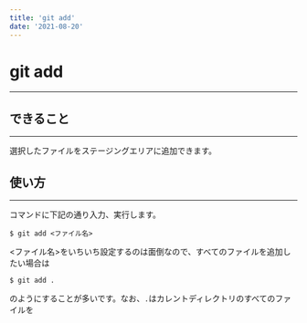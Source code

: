 ```yaml
---
title: 'git add'
date: '2021-08-20'
---
```


# git add
---

## できること
---

選択したファイルをステージングエリアに追加できます。

## 使い方
---

コマンドに下記の通り入力、実行します。

    $ git add <ファイル名>

<ファイル名>をいちいち設定するのは面倒なので、すべてのファイルを追加したい場合は

    $ git add .

のようにすることが多いです。なお、`.`はカレントディレクトリのすべてのファイルを